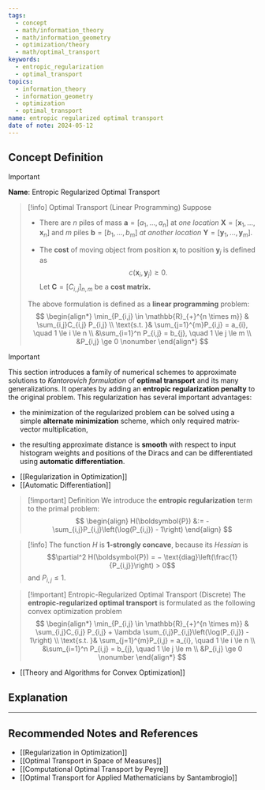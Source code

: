 ```yaml
---
tags:
  - concept
  - math/information_theory
  - math/information_geometry
  - optimization/theory
  - math/optimal_transport
keywords:
  - entropic_regularization
  - optimal_transport
topics:
  - information_theory
  - information_geometry
  - optimization
  - optimal_transport
name: entropic regularized optimal transport
date of note: 2024-05-12
---
```


## Concept Definition

>[!important]
>**Name**: Entropic Regularized Optimal Transport

>[!info] Optimal Transport (Linear Programming) 
>Suppose 
>- There are $n$ piles of mass $\boldsymbol{a}=[a_1, \ldots, a_n]$ at *one location* $\boldsymbol{X} = [\boldsymbol{x}_1, \ldots, \boldsymbol{x}_{n}]$  and $m$ piles $\boldsymbol{b}=[b_1, \ldots, b_m]$ *at another location*  $\boldsymbol{Y} = [\boldsymbol{y}_1, \ldots, \boldsymbol{y}_{m}]$.
>
>- The **cost** of moving object from position $\boldsymbol{x}_{i}$ to position $\boldsymbol{y}_{j}$ is defined as $$c(\boldsymbol{x}_{i}, \boldsymbol{y}_{j}) \ge 0.$$ 
>   Let $\boldsymbol{C} = [C_{i,j}]_{n, m}$ be a **cost matrix.**  
>   
>   
>The above formulation is defined as a **linear programming** problem:
>$$
>\begin{align*}
>\min_{P_{i,j} \in \mathbb{R}_{+}^{n \times m}} & \sum_{i,j}C_{i,j} P_{i,j} \\
\text{s.t. }&  \sum_{j=1}^{m}P_{i,j} = a_{i}, \quad 1 \le i \le n \\
&\sum_{i=1}^n P_{i,j}  = b_{j}, \quad 1 \le j \le m   \\
&P_{i,j} \ge 0 \nonumber
\end{align*}
>$$

>[!important]
>This section introduces a family of numerical schemes to approximate solutions to *Kantorovich formulation* of **optimal transport** and its many generalizations. It operates by adding an **entropic regularization penalty** to the original problem. This regularization has several important advantages:
> - the minimization of the regularized problem can be solved using a simple **alternate minimization** scheme, which only required matrix-vector multiplication, 
> 
> - the resulting approximate distance is **smooth** with respect to input histogram weights and positions of the Diracs and can be differentiated using **automatic differentiation**.

- [[Regularization in Optimization]]
- [[Automatic Differentiation]]

>[!important] Definition
>We introduce the **entropic regularization** term to the primal problem:
>$$
> \begin{align}
> H(\boldsymbol{P}) &:= -\sum_{i,j}P_{i,j}\left(\log(P_{i,j}) - 1\right)
> \end{align}
>$$
>

>[!info]
>The function $H$ is **$1$-strongly concave**, because its *Hessian* is 
>$$\partial^2 H(\boldsymbol{P}) = − \text{diag}\left(\frac{1}{P_{i,j}}\right)  > 0$$ and $P_{i,j} \le 1$. 

>[!important] Entropic-Regularized Optimal Transport (Discrete)
>The **entropic-regularized optimal transport** is formulated as the following convex optimization problem
>$$
>\begin{align*}
>\min_{P_{i,j} \in \mathbb{R}_{+}^{n \times m}} & \sum_{i,j}C_{i,j} P_{i,j} + \lambda \sum_{i,j}P_{i,j}\left(\log(P_{i,j}) - 1\right) \\
\text{s.t. }&  \sum_{j=1}^{m}P_{i,j} = a_{i}, \quad 1 \le i \le n \\
&\sum_{i=1}^n P_{i,j}  = b_{j}, \quad 1 \le j \le m   \\
&P_{i,j} \ge 0 \nonumber
\end{align*}
>$$

- [[Theory and Algorithms for Convex Optimization]]

## Explanation







-----------
##  Recommended Notes and References

- [[Regularization in Optimization]]
- [[Optimal Transport in Space of Measures]]
- [[Computational Optimal Transport by Peyre]]
- [[Optimal Transport for Applied Mathematicians by Santambrogio]]